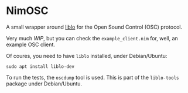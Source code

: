 NimOSC
======

A small wrapper around [liblo](https://github.com/radarsat1/liblo) for the Open Sound Control (OSC) protocol.

Very much *WIP*, but you can check the `example_client.nim` for, well, an example OSC client.

Of coures, you need to have `liblo` installed, under Debian/Ubuntu:

    sudo apt install liblo-dev

To run the tests, the `oscdump` tool is used. This is part of the `liblo-tools` package under Debian/Ubuntu.
